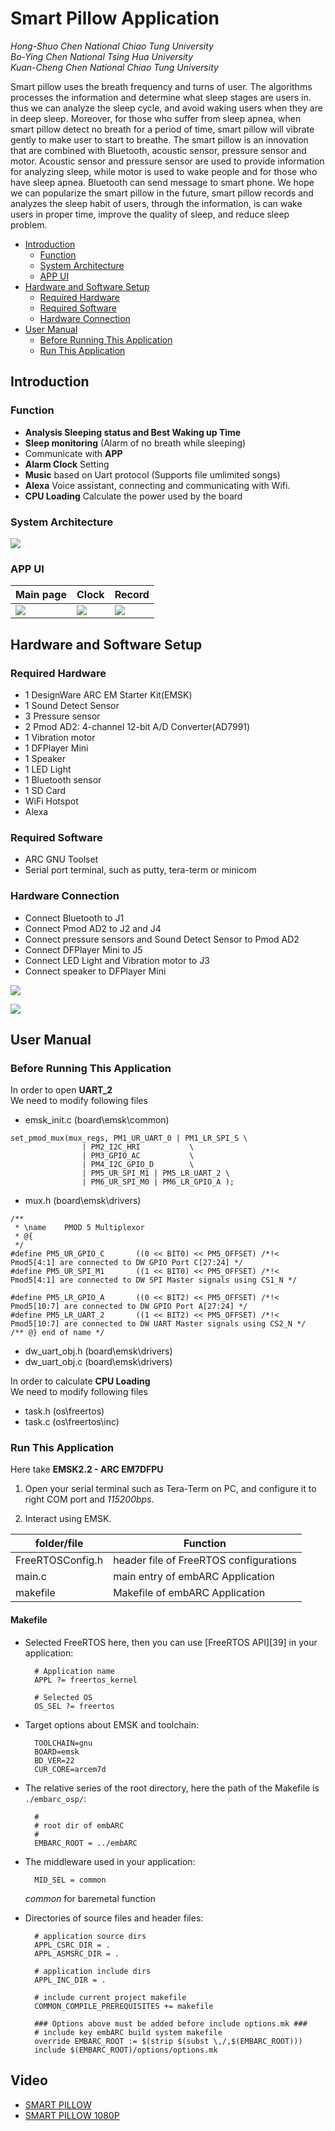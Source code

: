 # Smart Pillow Application 
*Hong-Shuo Chen National Chiao Tung University<br>
Bo-Ying Chen National Tsing Hua University<br>
Kuan-Cheng Chen National Chiao Tung University*

Smart pillow uses the breath frequency and turns of user. The algorithms processes the information and determine what sleep stages are users in. thus we can analyze the sleep cycle, and avoid waking users when they are in deep sleep.  Moreover, for those who suffer from sleep apnea, when smart pillow detect no breath for a period of time, smart pillow will vibrate gently to make user to start to breathe.
The smart pillow is an innovation that are combined with Bluetooth, acoustic sensor, pressure sensor and motor. Acoustic sensor and pressure sensor are used to provide information for analyzing sleep, while motor is used to wake people and for those who have sleep apnea. Bluetooth can send message to smart phone.
We hope we can popularize the smart pillow in the future, smart pillow records and analyzes the sleep habit of users, through the information, is can wake users in proper time, improve the quality of sleep, and reduce sleep problem.


* [Introduction](#introduction)
	* [Function](#function)
	* [System Architecture](#system-architecture)
	* [APP UI](#app-ui)
* [Hardware and Software Setup](#hardware-and-software-setup)
	* [Required Hardware](#required-hardware)
	* [Required Software](#required-software)
	* [Hardware Connection](#hardware-connection)
* [User Manual](#user-manual)
	* [Before Running This Application](#before-running-this-application)
	* [Run This Application](#run-this-application)

## Introduction


### Function

- **Analysis Sleeping status and Best Waking up Time**
- **Sleep monitoring** (Alarm of no breath while sleeping)
- Communicate with **APP**
- **Alarm Clock** Setting 
- **Music** based on Uart protocol (Supports file umlimited songs)
- **Alexa** Voice assistant, connecting and communicating with Wifi.
- **CPU Loading** Calculate the power used by the board



### System Architecture

![](https://i.imgur.com/9CH7Vob.png)


### APP UI


| Main page | Clock | Record |
| -------- | -------- | -------- |
| ![](https://i.imgur.com/NNz1bgZ.png)     | ![](https://i.imgur.com/y4yej8B.png)     | ![](https://i.imgur.com/M8xJkWT.png)     |





## Hardware and Software Setup
### Required Hardware
- 1 DesignWare ARC EM Starter Kit(EMSK)
- 1 Sound Detect Sensor
- 3 Pressure sensor
- 2 Pmod AD2: 4-channel 12-bit A/D Converter(AD7991)
- 1 Vibration motor
- 1 DFPlayer Mini
- 1 Speaker
- 1 LED Light
- 1 Bluetooth sensor
- 1 SD Card
- WiFi Hotspot
- Alexa


### Required Software
- ARC GNU Toolset
- Serial port terminal, such as putty, tera-term or minicom


### Hardware Connection
* Connect Bluetooth to J1
* Connect Pmod AD2 to J2 and J4
* Connect pressure sensors and Sound Detect Sensor to Pmod AD2
* Connect DFPlayer Mini to J5
* Connect LED Light and Vibration motor to J3
* Connect speaker to DFPlayer Mini

![](https://i.imgur.com/jDXibCu.jpg)

![](https://i.imgur.com/oZA201y.jpg)

## User Manual
### Before Running This Application
In order to open **UART_2**<br>
We need to modify following files

* emsk_init.c (board\emsk\common)
```
set_pmod_mux(mux_regs, PM1_UR_UART_0 | PM1_LR_SPI_S	\
				| PM2_I2C_HRI			\
				| PM3_GPIO_AC			\
				| PM4_I2C_GPIO_D		\
				| PM5_UR_SPI_M1 | PM5_LR_UART_2	\
				| PM6_UR_SPI_M0 | PM6_LR_GPIO_A );
```
* mux.h (board\emsk\drivers)
```
/**
 * \name	PMOD 5 Multiplexor
 * @{
 */
#define PM5_UR_GPIO_C		((0 << BIT0) << PM5_OFFSET)	/*!< Pmod5[4:1] are connected to DW GPIO Port C[27:24] */
#define PM5_UR_SPI_M1		((1 << BIT0) << PM5_OFFSET)	/*!< Pmod5[4:1] are connected to DW SPI Master signals using CS1_N */

#define PM5_LR_GPIO_A		((0 << BIT2) << PM5_OFFSET)	/*!< Pmod5[10:7] are connected to DW GPIO Port A[27:24] */
#define PM5_LR_UART_2		((1 << BIT2) << PM5_OFFSET)	/*!< Pmod5[10:7] are connected to DW UART Master signals using CS2_N */
/** @} end of name */
```
* dw_uart_obj.h (board\emsk\drivers)
* dw_uart_obj.c (board\emsk\drivers)

In order to calculate **CPU Loading**<br>
We need to modify following files
* task.h (os\freertos)
* task.c (os\freertos\inc)
### Run This Application

Here take **EMSK2.2 - ARC EM7DFPU**

1. Open your serial terminal such as Tera-Term on PC, and configure it to right COM port and *115200bps*.

2. Interact using EMSK.


|  folder/file        |            Function                                           |
| ------------------- | ------------------------------------------------------------- |
|  FreeRTOSConfig.h   |        header file of FreeRTOS configurations                 |
|  main.c             |        main entry of embARC Application                       |
|  makefile           |        Makefile of embARC Application                         |

#### Makefile

- Selected FreeRTOS here, then you can use [FreeRTOS API][39] in your application:

        # Application name
        APPL ?= freertos_kernel

        # Selected OS
        OS_SEL ?= freertos
        
- Target options about EMSK and toolchain:

		TOOLCHAIN=gnu
        BOARD=emsk
        BD_VER=22
        CUR_CORE=arcem7d

- The relative series of the root directory, here the path of the Makefile is `./embarc_osp/`:

		#
        # root dir of embARC
        #
        EMBARC_ROOT = ../embARC

- The middleware used in your application:

		MID_SEL = common


	*common* for baremetal function

- Directories of source files and header files:

		# application source dirs
        APPL_CSRC_DIR = .
        APPL_ASMSRC_DIR = .

        # application include dirs
        APPL_INC_DIR = .

        # include current project makefile
        COMMON_COMPILE_PREREQUISITES += makefile

        ### Options above must be added before include options.mk ###
        # include key embARC build system makefile
        override EMBARC_ROOT := $(strip $(subst \,/,$(EMBARC_ROOT)))
        include $(EMBARC_ROOT)/options/options.mk

## Video
*   [SMART PILLOW](http://v.youku.com/v_show/id_XMzYxMzUxNjE2NA==.html?spm=a2hzp.8244740.0.0)
*   [SMART PILLOW 1080P](http://v.youku.com/v_show/id_XMzYxMzUxMTI5Ng.html?spm=a2h0j.11185381.listitem_page1.5~A)
